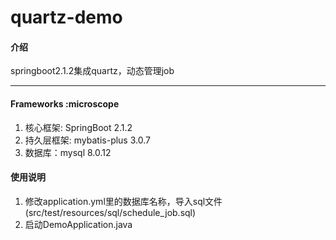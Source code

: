 # quartz-demo

#### 介绍
springboot2.1.2集成quartz，动态管理job

-----------------------------------------------------------------------------------------------

#### Frameworks :microscope

1. 核心框架: SpringBoot 2.1.2
2. 持久层框架: mybatis-plus 3.0.7
3. 数据库：mysql 8.0.12

#### 使用说明

1. 修改application.yml里的数据库名称，导入sql文件(src/test/resources/sql/schedule_job.sql) 
2. 启动DemoApplication.java